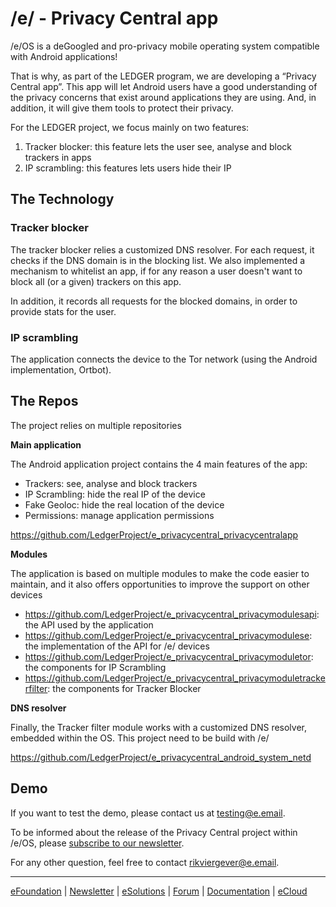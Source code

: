# /e/ - Privacy Central app

/e/OS is a deGoogled and pro-privacy mobile operating system compatible with Android applications!

That is why, as part of the LEDGER program, we are developing a “Privacy Central app”. This app will let Android users have a good understanding of the privacy concerns that exist around applications they are using. And, in addition, it will give them tools to protect their privacy.

For the LEDGER project, we focus mainly on two features:
1. Tracker blocker: this feature lets the user see, analyse and block trackers in apps
1. IP scrambling: this features lets users hide their IP

## The Technology

### Tracker blocker

The tracker blocker relies a customized DNS resolver. For each request, it checks if the DNS domain is in the blocking list. We also implemented a mechanism to whitelist an app, if for any reason a user doesn't want to block all (or a given) trackers on this app.

In addition, it records all requests for the blocked domains, in order to provide stats for the user.

### IP scrambling

The application connects the device to the Tor network (using the Android implementation, Ortbot).

## The Repos

The project relies on multiple repositories

**Main application**

The Android application project contains the 4 main features of the app:
- Trackers: see, analyse and block trackers
- IP Scrambling: hide the real IP of the device
- Fake Geoloc: hide the real location of the device
- Permissions: manage application permissions

https://github.com/LedgerProject/e_privacycentral_privacycentralapp

**Modules**

The application is based on multiple modules to make the code easier to maintain, and it also offers opportunities to improve the support on other devices

-	https://github.com/LedgerProject/e_privacycentral_privacymodulesapi: the API used by the application
-	https://github.com/LedgerProject/e_privacycentral_privacymodulese: the implementation of the API for /e/ devices
-	https://github.com/LedgerProject/e_privacycentral_privacymoduletor: the components for IP Scrambling
- https://github.com/LedgerProject/e_privacycentral_privacymoduletrackerfilter: the components for Tracker Blocker

**DNS resolver**

Finally, the Tracker filter module works with a customized DNS resolver, embedded within the OS. This project need to be build with /e/

https://github.com/LedgerProject/e_privacycentral_android_system_netd

## Demo

If you want to test the demo, please contact us at testing@e.email.

To be informed about the release of the Privacy Central project within /e/OS, please [subscribe to our newsletter](https://e.foundation/contact-e-2/#my-anchor1).

For any other question, feel free to contact rikviergever@e.email.

---

[eFoundation](https://e.foundation/) | [Newsletter](https://e.foundation/contact-e-2/#my-anchor1) | [eSolutions](https://esolutions.shop/) | [Forum](https://community.e.foundation/) | [Documentation](https://doc.e.foundation/) | [eCloud](https://ecloud.global/)
